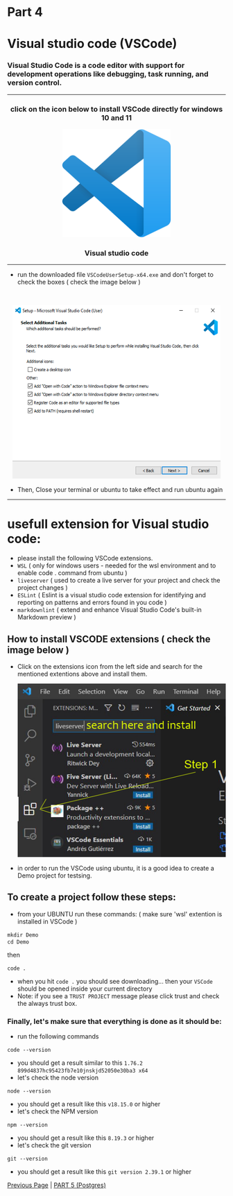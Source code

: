 # Part 4
# Visual studio code (VSCode)
### Visual Studio Code is a code editor with support for development operations like debugging, task running, and version control.

<hr>

<h3 align="center"> click on the icon below to install VSCode directly for windows 10 and 11</h3>
<p align="center"> <kbd><a href="https://code.visualstudio.com/sha/download?build=stable&os=win32-x64-user"> <img height="250px" width="250px" src="images/Visual_Studio.png" alt="WinsubsystemLinux"></a></kbd>
<h3 align="center">Visual studio code</h3>

<hr>

- run the downloaded file `VSCodeUserSetup-x64.exe` and don't forget to check the boxes ( check the image below ) 

<br> <p align="center"><kbd> <img height="400px" width="480px" src="images/vscode.png" alt=""></kbd> </p>

- Then, Close your terminal or ubuntu to take effect and run ubuntu again

<hr>

# usefull extension for Visual studio code:
- please install the following VSCode extensions.
- `WSL` ( only for windows users - needed for the wsl environment and to enable code . command from ubuntu )
- `liveserver` ( used to create a live server for your project and check the project changes )
- `ESLint` ( Eslint is a visual studio code extension for identifying and reporting on patterns and errors found in you code )
- `markdownlint` ( extend and enhance Visual Studio Code's built-in Markdown preview )

## How to install VSCODE extensions ( check the image below )
- Click on the extensions icon from the left side and search for the mentioned extentions above and install them.
<br> <p align="center"> <kbd> <img height="400px" width="480px" src="images/extensions.png" alt=""></kbd></p>

- in order to run the VSCode using ubuntu, it is a good idea to create a Demo project for testsing.
## To create a project follow these steps:
- from your UBUNTU run these commands: ( make sure 'wsl' extention is installed in VSCode )
```
mkdir Demo
cd Demo
```
then
```
code .
```
- when you hit `code .` you should see downloading... then your `VSCode` should be opened inside your current directory
- Note: if you see a `TRUST PROJECT` message please click trust and check the always trust box.

### Finally, let's make sure that everything is done as it should be:
- run the following commands
```
code --version
```
- you should get a result similar to this 
`1.76.2
899d4837hc95423fb7e10jnskjd52050e30ba3
x64`
- let's check the node version
```
node --version
```
- you should get a result like this `v18.15.0` or higher
- let's check the NPM version 
```
npm --version
```
- you should get a result like this `8.19.3` or higher
- let's check the git version
```
git --version
```
- you should get a result like this `git version 2.39.1` or higher

<a href="part3.md">Previous Page</a> | <a href="part5.md">PART 5 (Postgres)</a>

